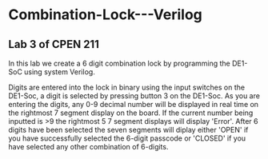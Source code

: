 # Combination-Lock---Verilog
## Lab 3 of CPEN 211
In this lab we create a 6 digit combination lock by programming the DE1-SoC using system Verilog. 

Digits are entered into the lock in binary using the input switches on the DE1-Soc, a digit is selected by pressing button 3 on the DE1-Soc.
As you are entering the digits, any 0-9 decimal number will be displayed in real time on the rightmost 7 segment display on the board. 
If the current number being inputted is >9 the rightmost 5 7 segment displays will display 'Error'. After 6 digits have been selected the seven segments
will diplay either 'OPEN' if you have successfully selected the 6-digit passcode or 'CLOSED' if you have selected any other combination of 6-digits.

